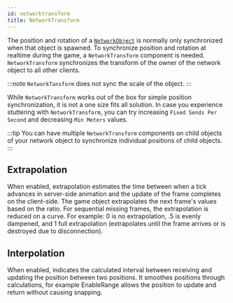 ```yaml
---
id: networktransform
title: NetworkTransform
---
```

The  position and rotation of a [`NetworkObject`](../mlapi-api/MLAPI.Prototyping.NetworkTransform.md) is normally only synchronized when that object is spawned. To synchronize position and rotation at realtime during the game, a `NetworkTransform` component is needed. `NetworkTransform` synchronizes the transform of the owner of the network object to all other clients.

:::note
`NetworkTansform` does not sync the scale of the object.
:::

While `NetworkTransform` works out of the box for simple position synchronization, it is not a one size fits all solution. In case you experience stuttering with `NetworkTransform`, you can try increasing `Fixed Sends Per Second` and decreasing `Min Meters` values.

:::tip
You can have multiple `NetworkTransform` components on child objects of your network object to synchronize individual positions of child objects.
:::

## Extrapolation

When enabled, extrapolation estimates the time between when a tick advances in server-side animation and the update of the frame completes on the client-side. The game object extrapolates the next frame's values based on the ratio. For sequential missing frames, the extrapolation is reduced on a curve. For example: 0 is no extrapolation, .5 is evenly dampened, and 1 full extrapolation (extrapolates until the frame arrives or is destroyed due to disconnection).

## Interpolation

When enabled, indicates the calculated interval between receiving and updating the position between two positions. It smoothes positions through calculations, for example EnableRange allows the position to update and return without causing snapping.